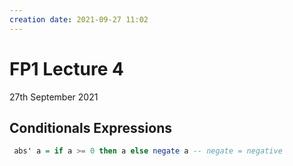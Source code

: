 ```yaml
---
creation date: 2021-09-27 11:02
---
```

#  FP1 Lecture 4
27th September 2021

## Conditionals Expressions
```hs
 abs' a = if a >= 0 then a else negate a -- negate = negative
```